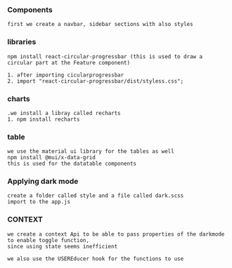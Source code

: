 ### Components
    first we create a navbar, sidebar sections with also styles
### libraries
    npm install react-circular-progressbar (this is used to draw a circular part at the Feature component)

    1. after importing cicularprogressbar
    2. import "react-circular-progressbar/dist/styless.css";

### charts
    .we install a libray called recharts
    1. npm install recharts

### table 
    we use the material ui library for the tables as well
    npm install @mui/x-data-grid
    this is used for the datatable components

### Applying dark mode
    create a folder called style and a file called dark.scss
    import to the app.js
    
### CONTEXT
    we create a context Api to be able to pass properties of the darkmode to enable toggle function,
    since using state seems inefficient

    we also use the USEREducer hook for the functions to use